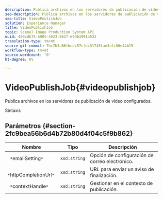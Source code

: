 ```yaml
---
description: Publica archivos en los servidores de publicación de vídeo configurados.
seo-description: Publica archivos en los servidores de publicación de vídeo configurados.
seo-title: VideoPublishJob
solution: Experience Manager
title: VideoPublishJob
topic: Scene7 Image Production System API
uuid: 430cdb75-b909-4023-8627-e9db1991b533
translation-type: tm+mt
source-git-commit: 7bc7b3a86fbcdc57cfdc31745fae3afc06e44b15
workflow-type: tm+mt
source-wordcount: '0'
ht-degree: 0%

---
```



# VideoPublishJob{#videopublishjob}

Publica archivos en los servidores de publicación de vídeo configurados.

Sintaxis

## Parámetros {#section-2fc9bea56b6d4b72b80d4f04c5f9b862}

| Nombre | Tipo | Descripción |
|---|---|---|
| ` *`emailSetting`*` | `xsd:string` | Opción de configuración de correo electrónico. |
| ` *`httpCompletionUrl`*` | `xsd:string` | URL para enviar un aviso de finalización. |
| ` *`contextHandle`*` | `xsd:string` | Gestionar en el contexto de publicación. |

